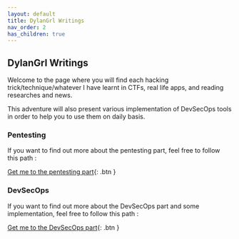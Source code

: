 ```yaml
---
layout: default
title: DylanGrl Writings
nav_order: 2
has_children: true
---
```


## DylanGrl Writings

Welcome to the page where you will find each hacking trick/technique/whatever I have learnt in CTFs, real life apps, and reading researches and news.

This adventure will also present various implementation of DevSecOps tools in order to help you to use them on daily basis.

### Pentesting

If you want to find out more about the pentesting part, feel free to follow this path : 


[Get me to the pentesting part](./pentesting/index.md){: .btn }


### DevSecOps

If you want to find out more about the DevSecOps part and some implementation, feel free to follow this path : 


[Get me to the DevSecOps part](./devsecops/index.md){: .btn }